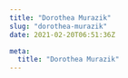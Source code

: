 ```yaml
---
title: "Dorothea Murazik"
slug: "dorothea-murazik"
date: 2021-02-20T06:51:36Z

meta:
  title: "Dorothea Murazik"
---
```


